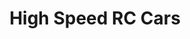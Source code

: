 ---
title: "High Speed RC Cars"
excerpt: "Making RC cars go fast by optimizing suspension, ESC, and build configurations."
header:
  teaser: /assets/images/projects/RC.PNG
order: 3.1
share: false
toc: true
toc_sticky: true
---